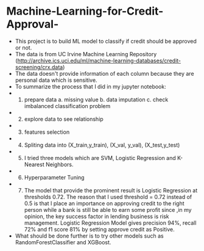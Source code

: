 # Machine-Learning-for-Credit-Approval-
- This project is to build ML model to classify if credit should be approved or not.
- The data is from UC Irvine Machine Learning Repository (http://archive.ics.uci.edu/ml/machine-learning-databases/credit-screening/crx.data)
- The data doesn't provide information of each column because they are personal data which is sensitive.
- To summarize the process that I did in my jupyter notebook:
- 1. prepare data 
       a. missing value
       b. data imputation
       c. check imbalanced classification problem
- 2. explore data to see relationship 
- 3. features selection
- 4. Spliting data into (X_train,y_train), (X_val, y_val), (X_test,y_test)
- 5. I tried three models which are SVM, Logistic Regression and K-Nearest Neighbors.
- 6. Hyperparameter Tuning
- 7. The model that provide the prominent result is Logistic Regression at thresholds 0.72. The reason that I used threshold = 0.72 instead of 0.5 is that I place an importance on approving credit to the right person while a bank is still be able to earn some profit since ,in my opinion, the key success factor in lending business is risk management. Logistic Regression Model gives precision 94%, recall 72% and f1 score 81% by setting approve credit as Positive.  
- What should be done further is to try other models such as RandomForestClassifier and XGBoost. 


